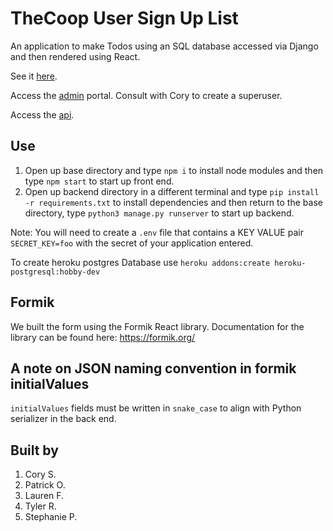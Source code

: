 # TheCoop User Sign Up List #

An application to make Todos using an SQL database accessed via Django and then rendered using React.

See it [here](https://applicant-form.herokuapp.com/).

Access the [admin](https://applicant-form.herokuapp.com/admin/) portal. Consult with Cory to create a superuser. 

Access the [api](https://applicant-form.herokuapp.com/api/).

## Use ##

1. Open up base directory and type `npm i` to install node modules and then type `npm start` to start up front end.
2. Open up backend directory in a different terminal and type `pip install -r requirements.txt` to install dependencies and then return to the base directory, type `python3 manage.py runserver` to start up backend.

Note: You will need to create a `.env` file that contains a KEY VALUE pair `SECRET_KEY=foo` with the secret of your application entered.

To create heroku postgres Database use
```heroku addons:create heroku-postgresql:hobby-dev```
## Formik ##

We built the form using the Formik React library. Documentation for the library can be found here: https://formik.org/

## A note on JSON naming convention in formik initialValues ##

`initialValues` fields must be written in `snake_case` to align with Python serializer in the back end.

## Built by ##

1. Cory S.
2. Patrick O.
3. Lauren F.
4. Tyler R.
5. Stephanie P.
